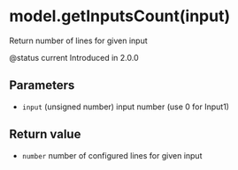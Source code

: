 # model.getInputsCount\(input\)

Return number of lines for given input

@status current Introduced in 2.0.0

## Parameters

* `input` \(unsigned number\) input number \(use 0 for Input1\)

## Return value

* `number` number of configured lines for given input

